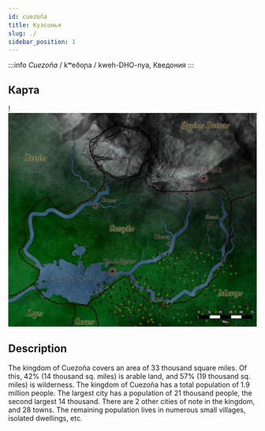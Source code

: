 ```yaml
---
id: cuezoña
title: Куэсонья
slug: ./
sidebar_position: 1
---
```


:::info *Cuezoña*
/ kʷeðoɲa / kweh-DHO-nya, Кведония
:::

## Карта

!![Cuezoña](/img/cuezoña.jpg)

## Description

The kingdom of Cuezoña covers an area of 33 thousand square miles. Of this, 42% (14 thousand sq. miles) is arable land, and 57% (19 thousand sq. miles) is wilderness.
The kingdom of Cuezoña has a total population of 1.9 million people.
The largest city has a population of 21 thousand people, the second largest 14 thousand. There are 2 other cities of note in the kingdom, and 28 towns. The remaining population lives in numerous small villages, isolated dwellings, etc.
